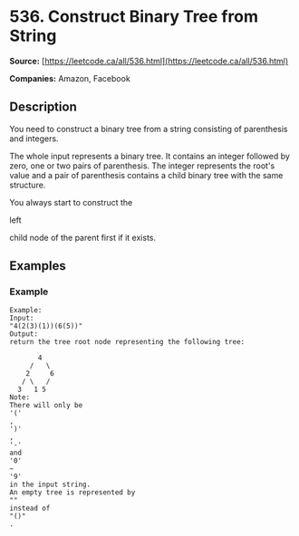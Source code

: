 # 536. Construct Binary Tree from String

**Source:** [https://leetcode.ca/all/536.html](https://leetcode.ca/all/536.html)

**Companies:** Amazon, Facebook

## Description

You need to construct a binary tree from a string consisting of parenthesis and
        integers.

The whole input represents a binary tree. It contains an integer followed by zero, one or two
        pairs of parenthesis. The integer represents the root's value and a pair of parenthesis
        contains a child binary tree with the same structure.

You always start to construct the

left

child node of the parent first if it exists.

## Examples

### Example

```
Example:
Input:
"4(2(3)(1))(6(5))"
Output:
return the tree root node representing the following tree:

       4
     /   \
    2     6
   / \   /
  3   1 5
Note:
There will only be
'('
,
')'
,
'-'
and
'0'
~
'9'
in the input string.
An empty tree is represented by
""
instead of
"()"
.
```

